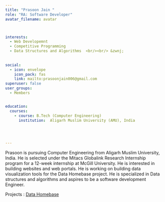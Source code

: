 ```yaml
---
title: "Prasoon Jain "
role: "RA: Software Developer"
avatar_filename: avatar



interests:
  - Web Developemnt
  - Competitive Programming
  - Data Structures and Algorithms  <br/><br/> &zwnj; 
  
  
social:
  - icon: envelope
    icon_pack: fas
    link: mailto:prasoonjain006@gmail.com
superuser: false
user_groups:
  - Members


education:
  courses:
    - course: B.Tech (Computer Engineering)
      institution:  Aligarh Muslim University (AMU), India
    

  

--- 
```



Prasoon is pursuing Computer Engineering from Aligarh Muslim University, India. He is selected under the Mitacs Globalink Research Internship program for a 12-week internship at McGill University. He is interested in building websites and web portals. He is working on building data visualization tools for the Data Homebase project. He is specialized in Data structures and algorithms and aspires to be a software development Engineer. 



Projects  : 
<a href='http://localhost:1313/project/data-homebase/'  >Data Homebase </a>
</br>

